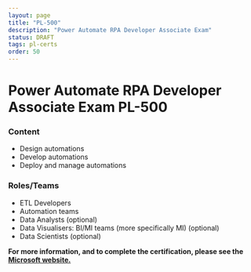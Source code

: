 ```yaml
---
layout: page
title: "PL-500"
description: "Power Automate RPA Developer Associate Exam"
status: DRAFT
tags: pl-certs
order: 50
---
```

# Power Automate RPA Developer Associate Exam PL-500  
  
### Content  
  
- Design automations
- Develop automations
- Deploy and manage automations  
  
### Roles/Teams  
  
- ETL Developers
- Automation teams  
- Data Analysts (optional)
- Data Visualisers: BI/MI teams (more specifically MI) (optional)
- Data Scientists (optional)

**For more information, and to complete the certification, please see the [Microsoft website.][pl-500]**

[pl-500]: https://learn.microsoft.com/en-gb/credentials/certifications/exams/pl-500/